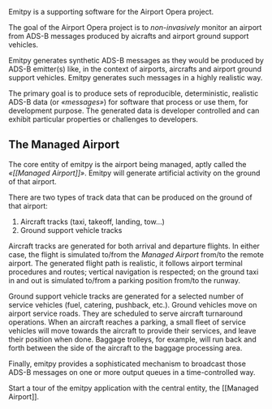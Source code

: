 Emitpy is a supporting software for the Airport Opera project.

The goal of the Airport Opera project is to *non-invasively* monitor an airport from ADS-B messages produced by aicrafts and airport ground support vehicles.

Emitpy generates synthetic ADS-B messages as they would be produced by ADS-B emitter(s) like, in the context of airports, aircrafts and airport ground support vehicles. Emitpy generates such messages in a highly realistic way.

The primary goal is to produce sets of reproducible, deterministic, realistic ADS-B data (or _«messages»_) for software that process or use them, for development purpose. The generated data is developer controlled and can exhibit particular properties or challenges to developers.

## The Managed Airport

The core entity of emitpy is the airport being managed, aptly called the *«[[Managed Airport]]»*. Emitpy will generate artificial activity on the ground of that airport.

There are two types of track data that can be produced on the ground of that airport:
1. Aircraft tracks (taxi, takeoff, landing, tow…)
2. Ground support vehicle tracks

Aircraft tracks are generated for both arrival and departure flights. In either case, the flight is simulated to/from the *Managed Airport* from/to the remote airport.
The generated flight path is realistic, it follows airport terminal procedures and routes; vertical navigation is respected; on the ground taxi in and out is simulated to/from a parking position from/to the runway.

Ground support vehicle tracks are generated for a selected number of service vehicles (fuel, catering, pushback, etc.). Ground vehicles move on airport service roads. They are scheduled to serve aircraft turnaround operations. When an aircraft reaches a parking, a small fleet of service vehicles will move towards the aircraft to provide their services, and leave their position when done. Baggage trolleys, for example, will run back and forth between the side of the aircraft to the baggage processing area.

Finally, emitpy provides a sophisticated mechanism to broadcast those ADS-B messages on one or more output queues in a time-controlled way.

Start a tour of the emitpy application with the central entity, the [[Managed Airport]].